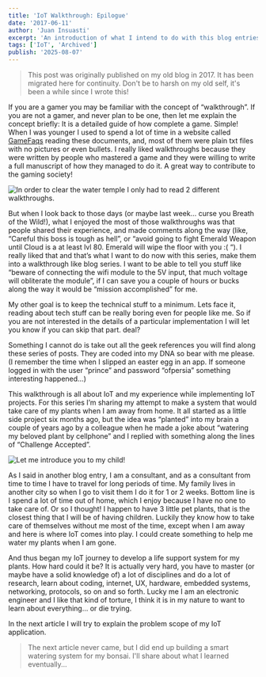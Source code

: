 ```yaml
---
title: 'IoT Walkthrough: Epilogue'
date: '2017-06-11'
author: 'Juan Insuasti'
excerpt: 'An introduction of what I intend to do with this blog entries…'
tags: ['IoT', 'Archived']
publish: '2025-08-07'
---
```


> This post was originally published on my old blog in 2017. It has been migrated here for continuity. Don't be to harsh on my old self, it's been a while since I wrote this!

If you are a gamer you may be familiar with the concept of “walkthrough”. If you are not a gamer, and never plan to be one, then let me explain the concept briefly: It is a detailed guide of how complete a game. Simple! When I was younger I used to spend a lot of time in a website called [GameFaqs](https://gamefaqs.gamespot.com/) reading these documents, and, most of them were plain txt files with no pictures or even bullets. I really liked walkthroughs because they were written by people who mastered a game and they were willing to write a full manuscript of how they managed to do it. A great way to contribute to the gaming society!

![In order to clear the water temple I only had to read 2 different walkthroughs.](/blog/iot-2-1.webp)

But when I look back to those days (or maybe last week… curse you Breath of the Wild!), what I enjoyed the most of those walkthroughs was that people shared their experience, and made comments along the way (like, “Careful this boss is tough as hell”, or “avoid going to fight Emerald Weapon until Cloud is a at least lvl 80. Emerald will wipe the floor with you :( “). I really liked that and that’s what I want to do now with this series, make them into a walkthrough like blog series. I want to be able to tell you stuff like “beware of connecting the wifi module to the 5V input, that much voltage will obliterate the module”, if I can save you a couple of hours or bucks along the way it would be “mission accomplished” for me.

My other goal is to keep the technical stuff to a minimum. Lets face it, reading about tech stuff can be really boring even for people like me. So if you are not interested in the details of a particular implementation I will let you know if you can skip that part. deal?

Something I cannot do is take out all the geek references you will find along these series of posts. They are coded into my DNA so bear with me please. (I remember the time when I slipped an easter egg in an app. If someone logged in with the user “prince” and password “ofpersia” something interesting happened…)

This walkthrough is all about IoT and my experience while implementing IoT projects. For this series I’m sharing my attempt to make a system that would take care of my plants when I am away from home. It all started as a little side project six months ago, but the idea was “planted” into my brain a couple of years ago by a colleague when he made a joke about “watering my beloved plant by cellphone” and I replied with something along the lines of “Challenge Accepted”.

![Let me introduce you to my child!](/blog/pet-plant.webp)

As I said in another blog entry, I am a consultant, and as a consultant from time to time I have to travel for long periods of time. My family lives in another city so when I go to visit them I do it for 1 or 2 weeks. Bottom line is I spend a lot of time out of home, which I enjoy because I have no one to take care of. Or so I thought! I happen to have 3 little pet plants, that is the closest thing that I will be of having children. Luckily they know how to take care of themselves without me most of the time, except when I am away and here is where IoT comes into play. I could create something to help me water my plants when I am gone.

And thus began my IoT journey to develop a life support system for my plants. How hard could it be? It is actually very hard, you have to master (or maybe have a solid knowledge of) a lot of disciplines and do a lot of research, learn about coding, internet, UX, hardware, embedded systems, networking, protocols, so on and so forth. Lucky me I am an electronic engineer and I like that kind of torture, I think it is in my nature to want to learn about everything… or die trying.

In the next article I will try to explain the problem scope of my IoT application.

> The next article never came, but I did end up building a smart watering system for my bonsai. I'll share about what I learned eventually...
